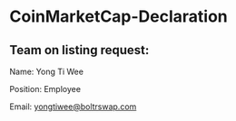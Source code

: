 # CoinMarketCap-Declaration

## Team on listing request:

Name: Yong Ti Wee

Position: Employee

Email: yongtiwee@boltrswap.com
